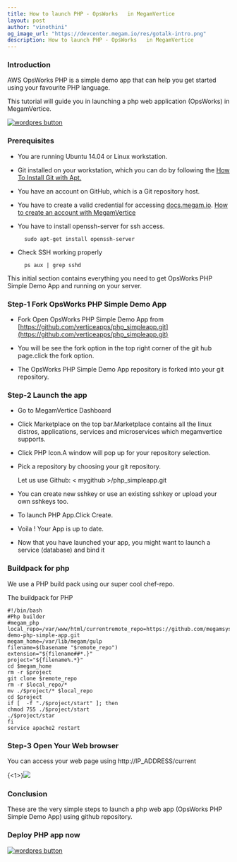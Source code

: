 ```yaml
---
title: How to launch PHP - OpsWorks   in MegamVertice
layout: post
author: "vinothini"
og_image_url: "https://devcenter.megam.io/res/gotalk-intro.png"
description: How to launch PHP - OpsWorks   in MegamVertice
---
```


### Introduction
AWS OpsWorks PHP is a simple demo app that can help you get started using your favourite PHP language.

This tutorial will guide you in launching a php web application (OpsWorks) in MegamVertice.


<a href="https://docs.megam.io/installation/prequisites/" target="_blank">
<img src="https://s3-ap-southeast-1.amazonaws.com/megampub/images/vertice/DEPLOY-TO-MEGAM-VERTICE-BIG.png " alt="wordpres button" /></a>


### Prerequisites
* You are running Ubuntu 14.04 or Linux workstation.

* Git installed on your workstation, which you can do by following the [How To Install Git with Apt.](https://www.digitalocean.com/community/tutorials/how-to-install-git-on-ubuntu-14-04)

* You have an account on GitHub, which is a Git repository host.

* You have to create a valid credential for accessing [docs.megam.io](https://docs.megam.io/overview/tour/). [How to create an account with MegamVertice](https://devcenter.megam.io/getting-started-in-megamvertice-open-source-cloud-hosting)

* You have to install openssh-server for ssh access.

		sudo apt-get install openssh-server

* Check SSH working properly

		ps aux | grep sshd

This initial section contains everything you need to get OpsWorks PHP Simple Demo App and running on your server.

### Step-1 Fork OpsWorks PHP Simple Demo App
* Fork Open OpsWorks PHP Simple Demo App
from [https://github.com/verticeapps/php_simpleapp.git](https://github.com/verticeapps/php_simpleapp.git)

* You will be see the fork option in the top right corner of the git hub page.click the fork option.

* The OpsWorks PHP Simple Demo App repository is forked into your git repository.

### Step-2 Launch the app
* Go to MegamVertice Dashboard

* Click Marketplace on the top bar.Marketplace contains all the linux distros, applications, services and microservices which megamvertice supports.

* Click PHP Icon.A window will pop up for your repository selection.

* Pick a repository by choosing your git repository.

   Let us use Github: < mygithub >/php_simpleapp.git

* You can create new sshkey or use an existing sshkey or upload your own sshkeys too.

* To launch PHP App.Click Create.

* Voila ! Your App is up to date.

* Now that you have launched your app, you might want to launch a service (database) and bind it

### **Buildpack for php**

We use a PHP build pack using our super cool chef-repo.

The buildpack for PHP

	#!/bin/bash
	#Php builder
	#megam_php
	local_repo=/var/www/html/currentremote_repo=https://github.com/megamsys/opsworks-demo-php-simple-app.git
	megam_home=/var/lib/megam/gulp
	filename=$(basename "$remote_repo")
	extension="${filename##*.}"
	project="${filename%.*}"
	cd $megam_home
	rm -r $project
    git clone $remote_repo
    rm -r $local_repo/*
    mv ./$project/* $local_repo
    cd $project
    if [  -f "./$project/start" ]; then
    chmod 755 ./$project/start
    ./$project/star
    fi
    service apache2 restart



### **Step-3 Open Your Web browser**
You can access your web page using http://IP_ADDRESS/current


{<1>}![](/content/images/2016/05/ops.png)

### Conclusion

These are the very simple steps to launch a php web app (OpsWorks PHP Simple Demo App) using github repository.

### Deploy PHP app now

<a href="https://docs.megam.io/installation/prequisites/" target="_blank">
<img src="https://s3-ap-southeast-1.amazonaws.com/megampub/images/vertice/DEPLOY-TO-MEGAM-VERTICE-BIG.png " alt="wordpres button" /></a>
